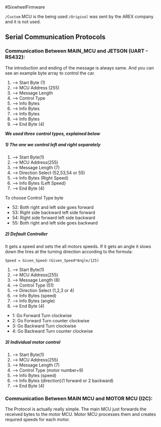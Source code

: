 #SixwheelFirmware

`/Custom` MCU is the being used
`/Original` was sent by the AREX company and it is not used.

## Serial Communication Protocols

### Communication Between MAIN_MCU and JETSON (UART - RS432):
The introduction and ending of the message is always same. And you can see an example byte array to control the car.

1. --> Start Byte (1)
2.	--> MCU Address (255)
3. 	--> Message Length
4.	--> Control Type 
5. 	--> Info Bytes
6.	--> Info Bytes
7. 	--> Info Bytes
8. 	--> Info Bytes
9.	--> End Byte (4)

***We used three control types, explained below***

##### 1) The one we control left and right separately

1. 	--> Start Byte(1)
2.	--> MCU Address(255)
3. 	--> Message Length (7)
4.	--> Direction Select (52,53,54 or 55)
5. 	--> Info Bytes (Right Speed)
6.	--> Info Bytes (Left Speed)
7.	--> End Byte (4)

To choose Control Type byte
* 52: Both right and left side goes forward
* 53: Right side backward left side forward
* 54: Right side forward left side backward
* 55: Both right and left side goes backward

##### 2) Default Controller 

It gets a speed and sets the all motors speeds. If it gets an angle it slows down the tires at the turning direction according to the formula: 

`Speed = Given_Speed-(Given_Speed*Angle/125)`  

1. 	--> Start Byte(1)
2.	--> MCU Address(255)
3. 	--> Message Length (8)
4.	--> Control Type (51)
5. 	--> Direction Select (1,2,3 or 4)
6.	--> Info Bytes (speed)
7.	--> Info Bytes (angle)
8.	--> End Byte (4)

* 1: Go Forward Turn clockwise
* 2: Go Forward Turn counter clockwise
* 3: Go Backward Turn clockwise
* 4: Go Backward Turn counter clockwise

##### 3) Individual motor control

1. 	--> Start Byte(1)
2.	--> MCU Address(255)
3. 	--> Message Length (7)
4.	--> Control Type (motor number+9)
5. 	--> Info Bytes (speed)
6.	--> Info Bytes (direction)(1 forward or 2 backward)
8.	--> End Byte (4)

### Communication Between MAIN MCU and MOTOR MCU (I2C):

The Protocol is actually really simple. The main MCU just forwards the received bytes to the motor MCU. Motor MCU processes them and creates required speeds for each motor.
